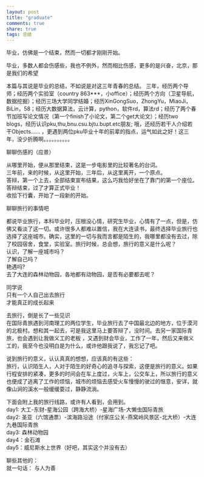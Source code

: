 ```yaml
---
layout: post
title: "graduate" 
comments: true
share: true
tags: 总结 
---
```





毕业，仿佛是一个结束，然而一切都才刚刚开始。

毕业，多数人都会伤感些，我也不例外，然而相比伤感，更多的是兴奋，北京，那是我们的希望

本篇与其说是毕业的总结，不如说是对这三年青春的总结。
三年，经历两个导师；经历两个实验室（country 863***，小office）；经历两个方向（卫星导航，数据挖掘）；经历三场大学同学结婚；经历XinGongSuo，ZhongYu，MiaoJi，BiLin，58；经历大数据算法，云计算，python，软件rd，算法rd；经历了两个春节加班写论文情况（第一个finish了小论文，第二个get大论文）；经历two blogs，经历认识pku,thu,bnu.csu.bjtu.bupt.etc朋友; 哦，还经历若干人介绍若干Objects...... ，更遇到两位pku毕业十年的前辈的指点，运气如此之好！这三年，没少折腾啊。。。。。。。。。。


聊聊伤感的（应景）

从哪里开始，便从那里结束，这是一步电影里的比较著名的台词。<br>
三年前，来的时候，从这里开始，三年后，从这里离开，一个原点。<br>
答辩，第一个上去，全部结束宣布结果，这么巧我恰好坐在了靠门的第一个座位。答辩结束，过了才算正式毕业！<br>
收拾下行囊，开始了一段新的开始。<br>

聊聊旅行的事情吧

都说毕业旅行，本科毕业时，压根没心情，研究生毕业，心情有了一点，但是，仿佛又看淡了这一切。或许很多人都难以置信，我在大连读书，最终选择毕业旅行也选择了这座城市。确实，这里的一切与我而言都是陌生的，我哪里都没有去过，除了校园宿舍，食堂，实验室。旅行时候，总会想，旅行的意义是什么呢？
<br>认识，了解一座城市吗？<br>
了解自己吗？<br>
艳遇吗?<br>
去了大连的森林动物园，各地都有动物园，是否有必要都去呢？

同学说<br>
只有一个人自己出去旅行<br>
才能真正的成长起来<br>

去旅行，倒是长了一些见识<br>
在国际青旅遇到河南理工的两位学生，毕业旅行去了中国最北边的地方，位于漠河的北极村。想和其一起去，可是我这里马上要答辩了，没时间。去另一家国际青旅，也会遇到让我做义工的老板 ，又遇到财会毕业，工作了一年，然后又来做义工的，我至今也没明白是为什么，或许他跟我说了，我忘记了吧。

说到旅行的意义，认认真真的想想，应该真的有这些：<br>
旅行，认识陌生人，人对于陌生的好奇心的追寻与探索，这便是旅行的意义。如果行程安排的紧凑，更多的时间会在车上度过，火车上，公交车上，所以旅行的意义也便成了逃离了工作的烦恼，城市的烦恼去感受火车慢慢的驶过的惬意，安详，就像山涧的溪水一般缓缓耍过，静静流淌。

下面会附上我的旅行线路，或许有人看到，会用到。<br>
day1: 大工-东财-星海公园（跨海大桥）-星海广场-大懒虫国际青旅<br>
day2: 圣亚（六馆通票）-滨海路沿途（付家庄公关-燕窝岭风景区-北大桥）-大连九巷国际青旅<br>
day3: 森林动物园<br>
day4：金石滩<br>
day5：威尼斯水上世界（好吧，其实这个并没有去）

聊些其他的：
<br>就一句话：  与人为善
